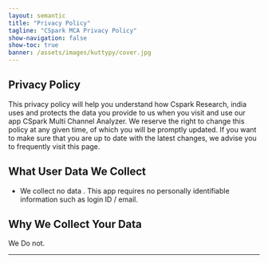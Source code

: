 ```yaml
---
layout: semantic
title: "Privacy Policy"
tagline: "CSpark MCA Privacy Policy"
show-navigation: false
show-toc: true
banner: /assets/images/kuttypy/cover.jpg
---
```


## Privacy Policy
This privacy policy will help you understand how Cspark Research, india uses and protects the data you provide to us when you visit and use our app CSpark Multi Channel Analyzer.
We reserve the right to change this policy at any given time, of which you will be promptly updated. If you want to make sure that you are up to date with the latest changes, we advise you to frequently visit this page.


## What User Data We Collect

- We collect no data . This app requires no personally identifiable information such as login ID /  email. 

## Why We Collect Your Data

We Do not.


<hr>
